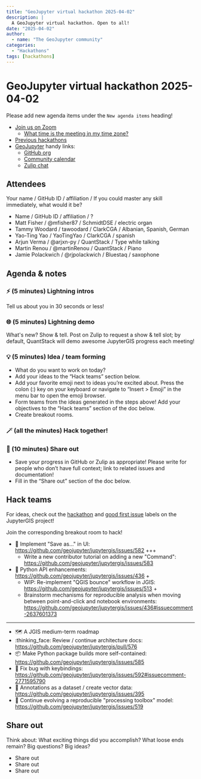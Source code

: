 ```yaml
---
title: "GeoJupyter virtual hackathon 2025-04-02"
description: |
  A GeoJupyter virtual hackathon. Open to all!
date: "2025-04-02"
author:
  - name: "The GeoJupyter community"
categories:
  - "Hackathons"
tags: [hackathons]
---
```


# GeoJupyter virtual hackathon 2025-04-02

Please add new agenda items under the `New agenda items` heading!

- [Join us on Zoom](https://berkeley.zoom.us/j/92451699568)
  - [What time is the meeting in my time zone?](https://dateful.com/convert/utc?t=3pm)
- [Previous hackathons](https://geojupyter.org/blog/#category=Hackathons)
- [GeoJupyter](https://geojupyter.org) handy links:
  - [GitHub org](https://github.com/geojupyter)
  - [Community calendar](https://geojupyter.org/calendar.html)
  - [Zulip chat](https://jupyter.zulipchat.com/#narrow/channel/471314-geojupyter)


## Attendees

Your name / GitHub ID / affiliation / If you could master any skill immediately, what would it be?

* Name / GitHub ID / affiliation / ?
* Matt Fisher / @mfisher87 / SchmidtDSE / electric organ
* Tammy Woodard / tawoodard / ClarkCGA / Albanian, Spanish, German
* Yao-Ting Yao / YaoTingYao / ClarkCGA / spanish
* Arjun Verma / @arjxn-py / QuantStack / Type while talking
* Martin Renou / @martinRenou / QuantStack / Piano
* Jamie Polackwich / @rjpolackwich / Bluestaq / saxophone


## Agenda & notes

### ⚡ (5 minutes) Lightning intros

Tell us about you in 30 seconds or less!


### 🌐 (5 minutes) Lightning demo

What's new? Show & tell.
Post on Zulip to request a show & tell slot; by default, QuantStack will demo awesome
JupyterGIS progress each meeting!


### 💡 (5 minutes) Idea / team forming

* What do you want to work on today?
* Add your ideas to the “Hack teams” section below.
* Add your favorite emoji next to ideas you’re excited about. Press the colon (:) key on your keyboard or navigate to “Insert > Emoji” in the menu bar to open the emoji browser.
* Form teams from the ideas generated in the steps above! Add your objectives to the “Hack teams” section of the doc below.
* Create breakout rooms.


### 🪄 (all the minutes) Hack together!

### 💬 (10 minutes) Share out

* Save your progress in GitHub or Zulip as appropriate!
  Please write for people who don’t have full context; link to related issues and documentation!
* Fill in the “Share out” section of the doc below.


## Hack teams

For ideas, check out the [hackathon](https://github.com/geojupyter/jupytergis/labels/hackathon) and [good first issue](https://github.com/geojupyter/jupytergis/labels/good%20first%20issue) labels on the JupyterGIS project!

Join the corresponding breakout room to hack!

* :floppy_disk: Implement "Save as..." in UI: https://github.com/geojupyter/jupytergis/issues/582 +++
  * Write a new contributor tutorial on adding a new "Command": https://github.com/geojupyter/jupytergis/issues/583
* :snake: Python API enhancements: https://github.com/geojupyter/jupytergis/issues/436 +
  * WIP: Re-implement "QGIS bounce" workflow in JGIS: https://github.com/geojupyter/jupytergis/issues/513 +
  * Brainstorm mechanisms for reproducible analysis when moving between point-and-click and notebook environments: https://github.com/geojupyter/jupytergis/issues/436#issuecomment-2637601373

--- 

* :world_map: A JGIS medium-term roadmap
* :thinking_face: Review / continue architecture docs: https://github.com/geojupyter/jupytergis/pull/576
* :package: Make Python package builds more self-contained: https://github.com/geojupyter/jupytergis/issues/585
* :bug: Fix bug with keybindings: https://github.com/geojupyter/jupytergis/issues/592#issuecomment-2771595790
* :memo: Annotations as a dataset / create vector data: https://github.com/geojupyter/jupytergis/issues/395
* :toolbox: Continue evolving a reproducible "processing toolbox" model: https://github.com/geojupyter/jupytergis/issues/519



## Share out

Think about:
What exciting things did you accomplish?
What loose ends remain?
Big questions? Big ideas?

* Share out
* Share out
* Share out
